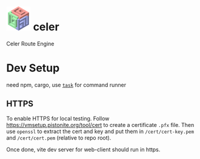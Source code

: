 # ![](./web-client/public/static/celer-3-small.svg) celer
Celer Route Engine

# Dev Setup
need npm, cargo,
use [`task`](https://taskfile.dev) for command runner

## HTTPS
To enable HTTPS for local testing. Follow https://vmsetup.pistonite.org/tool/cert
to create a certificate `.pfx` file. Then use `openssl` to extract the cert and key and put them
in `/cert/cert-key.pem` and `/cert/cert.pem` (relative to repo root).

Once done, vite dev server for web-client should run in https.
